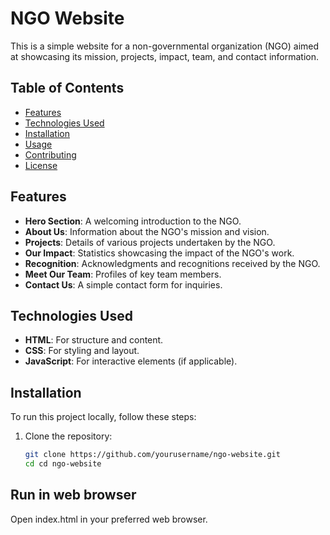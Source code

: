 # NGO Website

This is a simple website for a non-governmental organization (NGO) aimed at showcasing its mission, projects, impact, team, and contact information.

## Table of Contents

- [Features](#features)
- [Technologies Used](#technologies-used)
- [Installation](#installation)
- [Usage](#usage)
- [Contributing](#contributing)
- [License](#license)

## Features

- **Hero Section**: A welcoming introduction to the NGO.
- **About Us**: Information about the NGO's mission and vision.
- **Projects**: Details of various projects undertaken by the NGO.
- **Our Impact**: Statistics showcasing the impact of the NGO's work.
- **Recognition**: Acknowledgments and recognitions received by the NGO.
- **Meet Our Team**: Profiles of key team members.
- **Contact Us**: A simple contact form for inquiries.

## Technologies Used

- **HTML**: For structure and content.
- **CSS**: For styling and layout.
- **JavaScript**: For interactive elements (if applicable).

## Installation

To run this project locally, follow these steps:

1. Clone the repository:
   ```bash
   git clone https://github.com/yourusername/ngo-website.git
   cd cd ngo-website

## Run in web browser
Open index.html in your preferred web browser.
